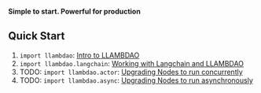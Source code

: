**Simple to start. Powerful for production**

## Quick Start

1. `import llambdao`: [Intro to LLAMBDAO](./llambdao/__init__.py)
2. `import llambdao.langchain`: [Working with Langchain and LLAMBDAO](./llambdao/test_langchain.py)
3. TODO: `import llambdao.actor`: [Upgrading Nodes to run concurrently](./llambdao/test_actor.py)
4. TODO: `import llambdao.async`: [Upgrading Nodes to run asynchronously](./llambdao/test_async.py)

